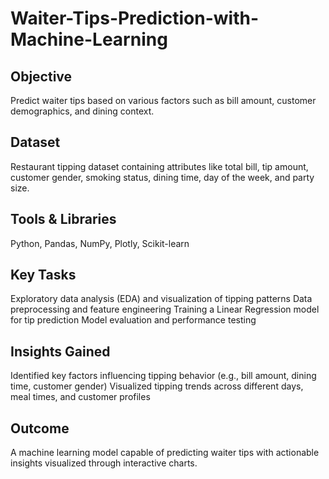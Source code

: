 # Waiter-Tips-Prediction-with-Machine-Learning
## Objective
Predict waiter tips based on various factors such as bill amount, customer demographics, and dining context.
## Dataset
Restaurant tipping dataset containing attributes like total bill, tip amount, customer gender, smoking status, dining time, day of the week, and party size.
## Tools & Libraries
Python, Pandas, NumPy, Plotly, Scikit-learn
## Key Tasks
Exploratory data analysis (EDA) and visualization of tipping patterns
Data preprocessing and feature engineering
Training a Linear Regression model for tip prediction
Model evaluation and performance testing
## Insights Gained
Identified key factors influencing tipping behavior (e.g., bill amount, dining time, customer gender)
Visualized tipping trends across different days, meal times, and customer profiles
## Outcome
A machine learning model capable of predicting waiter tips with actionable insights visualized through interactive charts.
